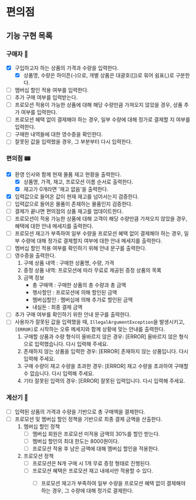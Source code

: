 # 편의점

## 기능 구현 목록

### 구매자 👥

- [x] 구입하고자 하는 상품의 가격과 수량을 입력한다.
    - [x] 상품명, 수량은 하이픈(-)으로, 개별 상품은 대괄호([])로 묶어 쉼표(,)로 구분한다.
- [ ] 멤버십 할인 적용 여부를 입력한다.
- [ ] 추가 구매 여부를 입력받는다.
- [ ] 프로모션 적용이 가능한 상품에 대해 해당 수량만큼 가져오지 않았을 경우, 상품 추가 여부를 입력한다.
- [ ] 프로모션 혜택 없이 결제해야 하는 경우, 일부 수량에 대해 정가로 결제할 지 여부를 입력한다.
- [ ] 구매한 내역들에 대한 영수증을 확인한다.
- [ ] 잘못된 값을 입력했을 경우, 그 부분부터 다시 입력한다.

### 편의점 📟

- [x] 환영 인사와 함께 현재 물품 재고 현황을 출력한다.
    - [x] 상품명, 가격, 재고, 프로모션 이름 순서로 출력한다.
    - [x] 재고가 0개라면 '재고 없음'을 출력한다.
- [x] 입력값으로 들어온 값이 현재 재고를 넘어서는지 검증한다.
- [ ] 입력값으로 들어온 물품이 존재하는 물품인지 검증한다.
- [ ] 결제가 끝나면 편의점의 상품 재고를 업데이트한다.
- [ ] 프로모션이 적용 가능한 상품에 대해 고객이 해당 수량만큼 가져오지 않았을 경우, 혜택에 대한 안내 메세지를 출력한다.
- [ ] 프로모션 재고가 부족하여 일부 수량을 프로모션 혜택 없이 결제해야 하는 경우, 일부 수량에 대해 정가로 결제할지 여부에 대한 안내 메세지를 출력한다.
- [ ] 멤버십 할인 적용 여부를 확인하기 위해 안내 문구를 출력한다.
- [ ] 영수증을 출력한다.
    1. 구매 상품 내역 : 구매한 상품명, 수량, 가격
    2. 증정 상품 내역: 프로모션에 따라 무료로 제공된 증정 상품의 목록
    3. 금액 정보
        - 총 구매액 : 구매한 상품의 총 수량과 총 금액
        - 행사할인 : 프로모션에 의해 할인된 금액
        - 멤버십할인 : 멤버십에 의해 추가로 할인된 금액
        - 내실돈 : 최종 결제 금액
- [ ] 추가 구매 여부를 확인하기 위한 안내 문구를 출력한다.
- [ ] 사용자가 잘못된 값을 입력했을 때, `IllegalArgumentException`을 발생시키고, `[ERROR]`로 시작하는 오류 메세지와 함께 상황에 맞는 안내를 출력한다.
    1. 구매할 상품과 수량 형식이 올바르지 않은 경우: [ERROR] 올바르지 않은 형식으로 입력했습니다. 다시 입력해 주세요.
    2. 존재하지 않는 상품을 입력한 경우: [ERROR] 존재하지 않는 상품입니다. 다시 입력해 주세요.
    3. 구매 수량이 재고 수량을 초과한 경우: [ERROR] 재고 수량을 초과하여 구매할 수 없습니다. 다시 입력해 주세요.
    4. 기타 잘못된 입력의 경우: [ERROR] 잘못된 입력입니다. 다시 입력해 주세요.

### 계산기 🧮

- [ ] 입력된 상품의 가격과 수량을 기반으로 총 구매액을 결제한다.
- [ ] 프로모션 및 멤버십 할인 정책을 기반으로 최종 결제 금액을 산출한다.
    1. 멤버십 할인 정책
        - [ ] 멤버십 회원은 프로모션 미적용 금액의 30%를 할인 받는다.
        - [ ] 멤버십 할인의 최대 한도는 8000원이다.
        - [ ] 프로모션 적용 후 남은 금액에 대해 멤버십 할인을 적용한다.
    2. 프로모션 정책
        - [ ] 프로모션은 N개 구매 시 1개 무료 증정 형태로 진행된다.
        - [ ] 프로모션 혜택은 프로모션 재고 내에서만 적용할 수 있다.
            - [ ] 프로모션 재고가 부족하여 일부 수량을 프로모션 혜택 없이 결제해야 하는 경우, 그 수량에 대해 정가로 결제한다.



